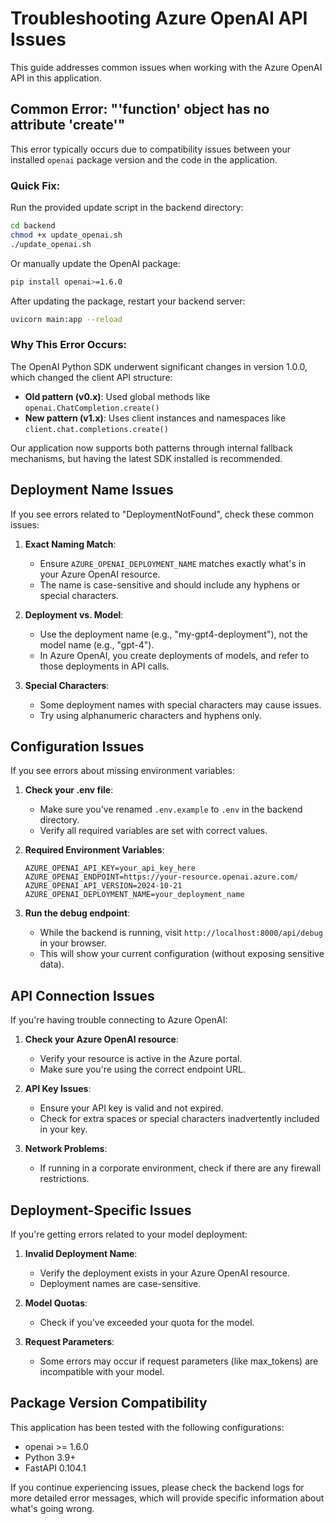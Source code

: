 # Troubleshooting Azure OpenAI API Issues

This guide addresses common issues when working with the Azure OpenAI API in this application.

## Common Error: "'function' object has no attribute 'create'"

This error typically occurs due to compatibility issues between your installed `openai` package version and the code in the application.

### Quick Fix:

Run the provided update script in the backend directory:

```bash
cd backend
chmod +x update_openai.sh
./update_openai.sh
```

Or manually update the OpenAI package:

```bash
pip install openai>=1.6.0
```

After updating the package, restart your backend server:

```bash
uvicorn main:app --reload
```

### Why This Error Occurs:

The OpenAI Python SDK underwent significant changes in version 1.0.0, which changed the client API structure:

- **Old pattern (v0.x)**: Used global methods like `openai.ChatCompletion.create()`
- **New pattern (v1.x)**: Uses client instances and namespaces like `client.chat.completions.create()`

Our application now supports both patterns through internal fallback mechanisms, but having the latest SDK installed is recommended.

## Deployment Name Issues

If you see errors related to "DeploymentNotFound", check these common issues:

1. **Exact Naming Match**: 
   - Ensure `AZURE_OPENAI_DEPLOYMENT_NAME` matches exactly what's in your Azure OpenAI resource.
   - The name is case-sensitive and should include any hyphens or special characters.
   
2. **Deployment vs. Model**:
   - Use the deployment name (e.g., "my-gpt4-deployment"), not the model name (e.g., "gpt-4").
   - In Azure OpenAI, you create deployments of models, and refer to those deployments in API calls.

3. **Special Characters**:
   - Some deployment names with special characters may cause issues.
   - Try using alphanumeric characters and hyphens only.

## Configuration Issues

If you see errors about missing environment variables:

1. **Check your .env file**:
   - Make sure you've renamed `.env.example` to `.env` in the backend directory.
   - Verify all required variables are set with correct values.

2. **Required Environment Variables**:
   ```
   AZURE_OPENAI_API_KEY=your_api_key_here
   AZURE_OPENAI_ENDPOINT=https://your-resource.openai.azure.com/
   AZURE_OPENAI_API_VERSION=2024-10-21
   AZURE_OPENAI_DEPLOYMENT_NAME=your_deployment_name
   ```

3. **Run the debug endpoint**:
   - While the backend is running, visit `http://localhost:8000/api/debug` in your browser.
   - This will show your current configuration (without exposing sensitive data).

## API Connection Issues

If you're having trouble connecting to Azure OpenAI:

1. **Check your Azure OpenAI resource**:
   - Verify your resource is active in the Azure portal.
   - Make sure you're using the correct endpoint URL.

2. **API Key Issues**:
   - Ensure your API key is valid and not expired.
   - Check for extra spaces or special characters inadvertently included in your key.

3. **Network Problems**:
   - If running in a corporate environment, check if there are any firewall restrictions.

## Deployment-Specific Issues

If you're getting errors related to your model deployment:

1. **Invalid Deployment Name**:
   - Verify the deployment exists in your Azure OpenAI resource.
   - Deployment names are case-sensitive.

2. **Model Quotas**:
   - Check if you've exceeded your quota for the model.

3. **Request Parameters**:
   - Some errors may occur if request parameters (like max_tokens) are incompatible with your model.

## Package Version Compatibility

This application has been tested with the following configurations:

- openai >= 1.6.0
- Python 3.9+
- FastAPI 0.104.1

If you continue experiencing issues, please check the backend logs for more detailed error messages, which will provide specific information about what's going wrong. 